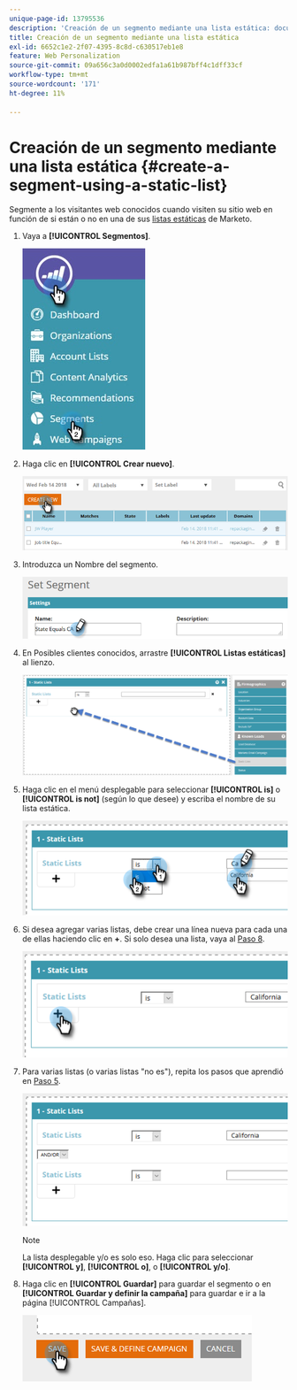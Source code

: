 ```yaml
---
unique-page-id: 13795536
description: 'Creación de un segmento mediante una lista estática: documentos de Marketo, documentación del producto'
title: Creación de un segmento mediante una lista estática
exl-id: 6652c1e2-2f07-4395-8c8d-c630517eb1e8
feature: Web Personalization
source-git-commit: 09a656c3a0d0002edfa1a61b987bff4c1dff33cf
workflow-type: tm+mt
source-wordcount: '171'
ht-degree: 11%

---
```


# Creación de un segmento mediante una lista estática {#create-a-segment-using-a-static-list}

Segmente a los visitantes web conocidos cuando visiten su sitio web en función de si están o no en una de sus [listas estáticas](/help/marketo/product-docs/core-marketo-concepts/smart-lists-and-static-lists/static-lists/understanding-static-lists.md) de Marketo.

1. Vaya a **[!UICONTROL Segmentos]**.

   ![](assets/1.jpg)

1. Haga clic en **[!UICONTROL Crear nuevo]**.

   ![](assets/two.png)

1. Introduzca un Nombre del segmento.

   ![](assets/three.png)

1. En Posibles clientes conocidos, arrastre **[!UICONTROL Listas estáticas]** al lienzo.

   ![](assets/four-2.png)

1. Haga clic en el menú desplegable para seleccionar **[!UICONTROL is]** o **[!UICONTROL is not]** (según lo que desee) y escriba el nombre de su lista estática.

   ![](assets/five-2.png)

1. Si desea agregar varias listas, debe crear una línea nueva para cada una de ellas haciendo clic en **+**. Si solo desea una lista, vaya al [Paso 8](#eight).

   ![](assets/six-1.png)

1. Para varias listas (o varias listas &quot;no es&quot;), repita los pasos que aprendió en [Paso 5](#five).

   ![](assets/seven-2.png)

   >[!NOTE]
   >
   >La lista desplegable y/o es solo eso. Haga clic para seleccionar **[!UICONTROL y]**, **[!UICONTROL o]**, o **[!UICONTROL y/o]**.

1. Haga clic en **[!UICONTROL Guardar]** para guardar el segmento o en **[!UICONTROL Guardar y definir la campaña]** para guardar e ir a la página [!UICONTROL Campañas].

   ![](assets/eight-1.png)
